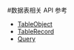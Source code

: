 #数据表相关 API 参考

- [TableObject](/js-sdk/schema/frag/table-object.md)
- [TableRecord](/js-sdk/schema/frag/table-record.md)
- [Query](/js-sdk/schema/frag/query.md)
